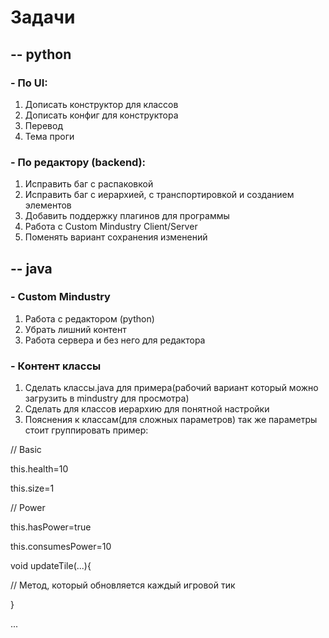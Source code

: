 # Задачи
## -- python
### - По UI:
1. Дописать конструктор для классов
2. Дописать конфиг для конструктора
3. Перевод
4. Тема проги

### - По редактору (backend):
1. Исправить баг с распаковкой
2. Исправить баг с иерархией, с транспортировкой и созданием элементов
3. Добавить поддержку плагинов для программы 
4. Работа с Custom Mindustry Client/Server
5. Поменять вариант сохранения изменений

## -- java
### - Custom Mindustry
1. Работа с редактором (python)
2. Убрать лишний контент
3. Работа сервера и без него для редактора

### - Контент классы
1. Сделать классы.java для примера(рабочий вариант который можно загрузить в mindustry для просмотра)
2. Сделать для классов иерархию для понятной настройки
3. Пояснения к классам(для сложных параметров)
так же параметры стоит группировать 
пример:

// Basic

this.health=10

this.size=1

// Power

this.hasPower=true

this.consumesPower=10

void updateTile(...){

// Метод, который обновляется каждый игровой тик

}

...